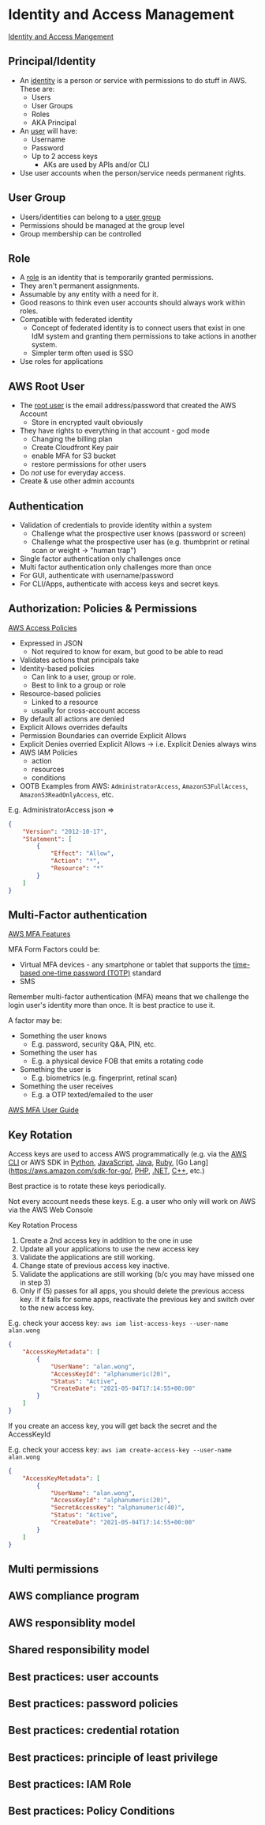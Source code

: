 
# Identity and Access Management

[Identity and Access Mangement](https://aws.amazon.com/iam/)

## Principal/Identity

* An [identity](https://docs.aws.amazon.com/IAM/latest/UserGuide/id.html) is a person or service with permissions to do stuff in AWS. These are:
  * Users
  * User Groups
  * Roles
  * AKA Principal
* An [user](https://docs.aws.amazon.com/IAM/latest/UserGuide/id_users.html) will have:
  * Username
  * Password
  * Up to 2 access keys
    * AKs are used by APIs and/or CLI
* Use user accounts when the person/service needs permanent rights.

## User Group

* Users/identities can belong to a [user group](https://docs.aws.amazon.com/IAM/latest/UserGuide/id_groups.html)
* Permissions should be managed at the group level
* Group membership can be controlled

## Role

* A [role](https://docs.aws.amazon.com/IAM/latest/UserGuide/id_roles.html) is an identity that is temporarily granted permissions.
* They aren't permanent assignments.
* Assumable by any entity with a need for it.
* Good reasons to think even user accounts should always work within roles.
* Compatible with federated identity
  * Concept of federated identity is to connect users that exist in one IdM system and granting them permissions to take actions in another system.
  * Simpler term often used is SSO
* Use roles for applications

## AWS Root User

* The [root user](https://docs.aws.amazon.com/IAM/latest/UserGuide/id_root-user.html) is the email address/password that created the AWS Account
  * Store in encrypted vault obviously
* They have rights to everything in that account - god mode 
  * Changing the billing plan
  * Create Cloudfront Key pair
  * enable MFA for S3 bucket
  * restore permissions for other users
* Do *not* use for everyday access.
* Create & use other admin accounts

## Authentication

* Validation of credentials to provide identity within a system
  * Challenge what the prospective user knows (password or screen)
  * Challenge what the prospective user has (e.g. thumbprint or retinal scan or weight -> "human trap")
* Single factor authentication only challenges once
* Multi factor authentication only challenges more than once
* For GUI, authenticate with username/password
* For CLI/Apps, authenticate with access keys and secret keys.

## Authorization: Policies & Permissions

[AWS Access Policies](https://docs.aws.amazon.com/IAM/latest/UserGuide/access_policies.html)

* Expressed in JSON
  * Not required to know for exam, but good to be able to read
* Validates actions that principals take
* Identity-based policies
  * Can link to a user, group or role.
  * Best to link to a group or role
* Resource-based policies
  * Linked to a resource
  * usually for cross-account access
* By default all actions are denied
* Explicit Allows overrides defaults
* Permission Boundaries can override Explicit Allows
* Explicit Denies overried Explicit Allows -> i.e. Explicit Denies always wins
* AWS IAM Policies
  * action
  * resources
  * conditions
* OOTB Examples from AWS: `AdministratorAccess`, `AmazonS3FullAccess`, `AmazonS3ReadOnlyAccess`, etc.

E.g. AdministratorAccess json =>
```json
{
    "Version": "2012-10-17",
    "Statement": [
        {
            "Effect": "Allow",
            "Action": "*",
            "Resource": "*"
        }
    ]
}
```

## Multi-Factor authentication

[AWS MFA Features](https://aws.amazon.com/iam/features/mfa/)

MFA Form Factors could be:
* Virtual MFA devices - any smartphone or tablet that supports the [time-based one-time password (TOTP)](https://en.wikipedia.org/wiki/Time-based_One-Time_Password) standard
* SMS 

Remember multi-factor authentication (MFA) means that we challenge the login user's identity more than once.
It is best practice to use it.

A factor may be:
* Something the user knows
  * E.g. password, security Q&A, PIN, etc.
* Something the user has
  * E.g. a physical device FOB that emits a rotating code
* Something the user is
  * E.g. biometrics (e.g. fingerprint, retinal scan)
* Something the user receives
  * E.g. a OTP texted/emailed to the user



[AWS MFA User Guide](https://docs.aws.amazon.com/IAM/latest/UserGuide/id_credentials_mfa.html)

## Key Rotation

Access keys are used to access AWS programmatically
(e.g. via the [AWS CLI](https://aws.amazon.com/cli/)
or AWS SDK in [Python](https://aws.amazon.com/sdk-for-python/),
[JavaScript](https://aws.amazon.com/sdk-for-javascript/),
[Java](https://aws.amazon.com/sdk-for-java/),
[Ruby](https://aws.amazon.com/sdk-for-ruby/),
[Go Lang](https://aws.amazon.com/sdk-for-go/,
[PHP](https://aws.amazon.com/sdk-for-php/),
[.NET](https://aws.amazon.com/sdk-for-net/),
[C++](https://aws.amazon.com/sdk-for-cpp/), etc.)

Best practice is to rotate these keys periodically.

Not every account needs these keys. E.g. a user who only will work on AWS via the AWS Web Console

Key Rotation Process

1. Create a 2nd access key in addition to the one in use
2. Update all your applications to use the new access key
3. Validate the applications are still working.
4. Change state of previous access key inactive.
5. Validate the applications are still working (b/c you may have missed one in step 3)
6. Only if (5) passes for all apps, you should delete the previous access key.
   If it fails for some apps, reactivate the previous key and switch over to the new access key.


E.g. check your access key: `aws iam list-access-keys --user-name alan.wong`

```json
{
    "AccessKeyMetadata": [
        {
            "UserName": "alan.wong",
            "AccessKeyId": "alphanumeric(20)",
            "Status": "Active",
            "CreateDate": "2021-05-04T17:14:55+00:00"
        }
    ]
}
```

If you create an access key, you will get back the secret and the AccessKeyId

E.g. check your access key: `aws iam create-access-key --user-name alan.wong`

```json
{
    "AccessKeyMetadata": [
        {
            "UserName": "alan.wong",
            "AccessKeyId": "alphanumeric(20)",
            "SecretAccessKey": "alphanumeric(40)",
            "Status": "Active",
            "CreateDate": "2021-05-04T17:14:55+00:00"
        }
    ]
}
```

## Multi permissions

## AWS compliance program

## AWS responsiblity model

## Shared responsibility model

## Best practices: user accounts

## Best practices: password policies

## Best practices: credential rotation

## Best practices: principle of least privilege

## Best practices: IAM Role

## Best practices: Policy Conditions
